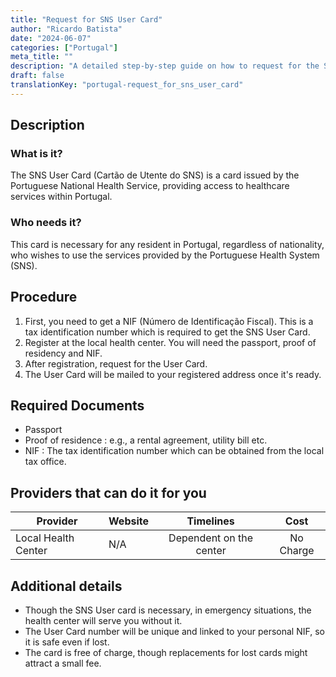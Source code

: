 ```yaml
---
title: "Request for SNS User Card"
author: "Ricardo Batista"
date: "2024-06-07"
categories: ["Portugal"]
meta_title: ""
description: "A detailed step-by-step guide on how to request for the SNS User card, an essential health service card in Portugal."
draft: false
translationKey: "portugal-request_for_sns_user_card"
---
```


## Description
### What is it?
The SNS User Card (Cartão de Utente do SNS) is a card issued by the Portuguese National Health Service, providing access to healthcare services within Portugal.

### Who needs it?
This card is necessary for any resident in Portugal, regardless of nationality, who wishes to use the services provided by the Portuguese Health System (SNS).

## Procedure
1. First, you need to get a NIF (Número de Identificação Fiscal). This is a tax identification number which is required to get the SNS User Card.
2. Register at the local health center. You will need the passport, proof of residency and NIF.
3. After registration, request for the User Card.
4. The User Card will be mailed to your registered address once it's ready.

## Required Documents
- Passport
- Proof of residence : e.g., a rental agreement, utility bill etc.
- NIF : The tax identification number which can be obtained from the local tax office.

## Providers that can do it for you

| Provider        |     Website                 |     Timelines    |       Cost      |
| --------------- | ---------------             |  :-------------: | :-------------: |
| Local Health Center| N/A       |      Dependent on the center      |      No Charge       |

## Additional details
- Though the SNS User card is necessary, in emergency situations, the health center will serve you without it.
- The User Card number will be unique and linked to your personal NIF, so it is safe even if lost.
- The card is free of charge, though replacements for lost cards might attract a small fee.